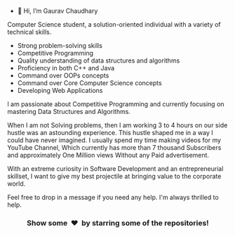 - 👋 Hi, I’m Gaurav Chaudhary

Computer Science student, a solution-oriented individual with a variety of technical skills.
- Strong problem-solving skills
- Competitive Programming
- Quality understanding of data structures and algorithms
- Proficiency in both C++ and Java
- Command over OOPs concepts
- Command over Core Computer Science concepts
- Developing Web Applications

l am passionate about Competitive Programming and currently focusing on mastering Data Structures and Algorithms.

When I am not Solving problems, then I am working 3 to 4 hours on our side hustle was an astounding experience. This hustle shaped me in a way I could have never imagined. I usually spend my time making videos for my YouTube Channel, Which currently has more than 7 thousand Subscribers and approximately One Million views Without any Paid advertisement.

With an extreme curiosity in Software Development and an entrepreneurial skillset, I want to give my best projectile at bringing value to the corporate world.

Feel free to drop in a message if you need any help. I'm always thrilled to help. 

<table><tr>

[linkedin]: https://www.linkedin.com/in/itsgauravchaudhary/
[Instagram]: https://www.instagram.com/itsgauravchaudhary

<h3 align="center">Show some &nbsp;❤️&nbsp; by starring some of the repositories!</h3>
